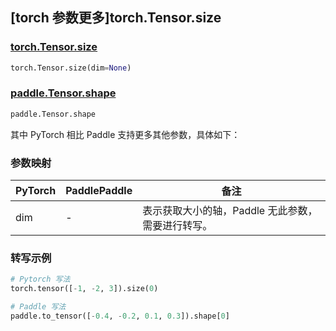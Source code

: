 ## [torch 参数更多]torch.Tensor.size

### [torch.Tensor.size](https://pytorch.org/docs/1.13/generated/torch.Tensor.size.html#torch.Tensor.size)

```python
torch.Tensor.size(dim=None)
```

### [paddle.Tensor.shape](https://www.paddlepaddle.org.cn/documentation/docs/zh/api/paddle/Tensor_cn.html#shape)

```python
paddle.Tensor.shape
```

其中 PyTorch 相比 Paddle 支持更多其他参数，具体如下：

### 参数映射
| PyTorch | PaddlePaddle | 备注 |
| ------- | ------------ | ------- |
| dim     | -            | 表示获取大小的轴，Paddle 无此参数，需要进行转写。 |

### 转写示例

```python
# Pytorch 写法
torch.tensor([-1, -2, 3]).size(0)

# Paddle 写法
paddle.to_tensor([-0.4, -0.2, 0.1, 0.3]).shape[0]
```
